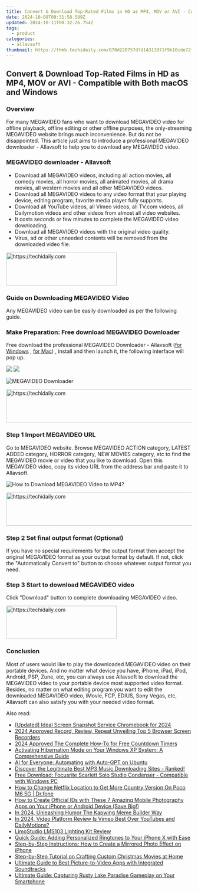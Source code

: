 ```yaml
---
title: Convert & Download Top-Rated Films in HD as MP4, MOV or AVI - Compatible with Both macOS and Windows
date: 2024-10-09T09:31:58.589Z
updated: 2024-10-11T00:32:26.754Z
tags:
  - product
categories:
  - allavsoft
thumbnail: https://thmb.techidaily.com/878d220757d7d14313871f9b10cde72f7c661f389b4c57bef6edfd951b9b3a1e.jpg
---
```


## Convert & Download Top-Rated Films in HD as MP4, MOV or AVI - Compatible with Both macOS and Windows

### Overview

For many MEGAVIDEO fans who want to download MEGAVIDEO video for offline playback, offline editing or other offline purposes, the only-streaming MEGAVIDEO website brings much inconvenience. But do not be disappointed. This article just aims to introduce a professional MEGAVIDEO downloader - Allavsoft to help you to download any MEGAVIDEO video.

### MEGAVIDEO downloader - Allavsoft

* Download all MEGAVIDEO videos, including all action movies, all comedy movies, all horror movies, all animated movies, all drama movies, all western movies and all other MEGAVIDEO videos.
* Download all MEGAVIDEO videos to any video format that your playing device, editing program, favorite media player fully supports.
* Download all YouTube videos, all Vimeo videos, all TV.com videos, all Dailymotion videos and other videos from almost all video websites.
* It costs seconds or few minutes to complete the MEGAVIDEO video downloading.
* Download all MEGAVIDEO videos with the original video quality.
* Virus, ad or other unneeded contents will be removed from the downloaded video file.

<!-- affiliate ads begin -->
<a href="https://aligracehair.sjv.io/c/5597632/2047361/19272" target="_top" id="2047361">
  <img src="//a.impactradius-go.com/display-ad/19272-2047361" border="0" alt="https://techidaily.com" width="300" height="90"/>
</a>
<img height="0" width="0" src="https://aligracehair.sjv.io/i/5597632/2047361/19272" style="position:absolute;visibility:hidden;" border="0" />
<!-- affiliate ads end -->

### Guide on Downloading MEGAVIDEO Video

Any MEGAVIDEO video can be easily downloaded as per the following guide.

### Make Preparation: Free download MEGAVIDEO Downloader

Free download the professional MEGAVIDEO Downloader - Allavsoft ([for Windows](https://tools.techidaily.com/allavsoft/products/) , [for Mac](https://tools.techidaily.com/allavsoft/products/)) , install and then launch it, the following interface will pop up.

[![](https://www.allavsoft.com/how-to/../images/how-to/free-download-win.jpg)](https://tools.techidaily.com/allavsoft/products/) [![](https://www.allavsoft.com/how-to/../images/how-to/free-download-mac.jpg)](https://tools.techidaily.com/allavsoft/products/)

![MEGAVIDEO Downloader](https://www.allavsoft.com/how-to/../images/allavsoft/screen-shot-600.jpg)

<!-- affiliate ads begin -->
<a href="https://ephamedtechinc.pxf.io/c/5597632/2136625/26400" target="_top" id="2136625">
  <img src="//a.impactradius-go.com/display-ad/26400-2136625" border="0" alt="https://techidaily.com" width="728" height="90"/>
</a>
<img height="0" width="0" src="https://ephamedtechinc.pxf.io/i/5597632/2136625/26400" style="position:absolute;visibility:hidden;" border="0" />
<!-- affiliate ads end -->

### Step 1 Import MEGAVIDEO URL

Go to MEGAVIDEO website. Browse MEGAVIDEO ACTION category, LATEST ADDED category, HORROR category, NEW MOVIES category, etc to find the MEGAVIDEO movie or video that you like to download. Open this MEGAVIDEO video, copy its video URL from the address bar and paste it to Allavsoft.

![How to Download MEGAVIDEO Video to MP4?](https://www.allavsoft.com/how-to/../images/how-to/download-rtmp-video/download-rtmp-video.jpg)

<!-- affiliate ads begin -->
<a href="https://appsumo.8odi.net/c/5597632/2094421/7443" target="_top" id="2094421">
  <img src="//a.impactradius-go.com/display-ad/7443-2094421" border="0" alt="https://techidaily.com" width="728" height="90"/>
</a>
<img height="0" width="0" src="https://appsumo.8odi.net/i/5597632/2094421/7443" style="position:absolute;visibility:hidden;" border="0" />
<!-- affiliate ads end -->

### Step 2 Set final output format (Optional)

If you have no special requirements for the output format then accept the original MEGAVIDEO format as your output format by default. If not, click the "Automatically Convert to" button to choose whatever output format you need.

### Step 3 Start to download MEGAVIDEO video

Click "Download" button to complete downloading MEGAVIDEO video.

<!-- affiliate ads begin -->
<a href="https://aligracehair.sjv.io/c/5597632/1885943/19272" target="_top" id="1885943">
  <img src="//a.impactradius-go.com/display-ad/19272-1885943" border="0" alt="https://techidaily.com" width="300" height="90"/>
</a>
<img height="0" width="0" src="https://aligracehair.sjv.io/i/5597632/1885943/19272" style="position:absolute;visibility:hidden;" border="0" />
<!-- affiliate ads end -->

### Conclusion

Most of users would like to play the downloaded MEGAVIDEO video on their portable devices. And no matter what device you have, iPhone, iPad, iPod, Android, PSP, Zune, etc, you can always use Allavsoft to download the MEGAVIDEO video to your portable device most supported video format. Besides, no matter on what editing program you want to edit the downloaded MEGAVIDEO video, iMovie, FCP, EDIUS, Sony Vegas, etc, Allavsoft can also satisfy you with your needed video format.

<ins class="adsbygoogle"
     style="display:block"
     data-ad-format="autorelaxed"
     data-ad-client="ca-pub-7571918770474297"
     data-ad-slot="1223367746"></ins>

<ins class="adsbygoogle"
     style="display:block"
     data-ad-client="ca-pub-7571918770474297"
     data-ad-slot="8358498916"
     data-ad-format="auto"
     data-full-width-responsive="true"></ins>

<span class="atpl-alsoreadstyle">Also read:</span>
<div><ul>
<li><a href="https://on-screen-recording.techidaily.com/updated-ideal-screen-snapshot-service-chromebook-for-2024/"><u>[Updated] Ideal Screen Snapshot Service Chromebook for 2024</u></a></li>
<li><a href="https://visual-screen-recording.techidaily.com/2024-approved-record-review-repeat-unveiling-top-5-browser-screen-recorders/"><u>2024 Approved Record, Review, Repeat Unveiling Top 5 Browser Screen Recorders</u></a></li>
<li><a href="https://some-skills.techidaily.com/2024-approved-the-complete-how-to-for-free-countdown-timers/"><u>2024 Approved The Complete How-To for Free Countdown Timers</u></a></li>
<li><a href="https://win-guides.techidaily.com/activating-hibernation-mode-on-your-windows-xp-system-a-comprehensive-guide/"><u>Activating Hibernation Mode on Your Windows XP System: A Comprehensive Guide</u></a></li>
<li><a href="https://tech-savvy.techidaily.com/ai-for-everyone-automating-with-auto-gpt-on-ubuntu/"><u>AI for Everyone: Automating with Auto-GPT on Ubuntu</u></a></li>
<li><a href="https://win-guides.techidaily.com/discover-the-legitimate-best-mp3-music-downloading-sites-ranked/"><u>Discover the Legitimate Best MP3 Music Downloading Sites - Ranked!</u></a></li>
<li><a href="https://win-amazing.techidaily.com/free-download-focusrite-scarlett-solo-studio-condenser-compatible-with-windows-pc/"><u>Free Download: Focusrite Scarlett Solo Studio Condenser - Compatible with Windows PC</u></a></li>
<li><a href="https://fake-location.techidaily.com/how-to-change-netflix-location-to-get-more-country-version-on-poco-m6-5g-drfone-by-drfone-virtual-android/"><u>How to Change Netflix Location to Get More Country Version On Poco M6 5G | Dr.fone</u></a></li>
<li><a href="https://win-guides.techidaily.com/how-to-create-official-ids-with-these-7-amazing-mobile-photography-apps-on-your-iphone-or-android-device-save-big/"><u>How to Create Official IDs with These 7 Amazing Mobile Photography Apps on Your iPhone or Android Device (Save Big!)</u></a></li>
<li><a href="https://some-approaches.techidaily.com/in-2024-unleashing-humor-the-kapwing-meme-builder-way/"><u>In 2024, Unleashing Humor The Kapwing Meme Builder Way</u></a></li>
<li><a href="https://youtube-zero.techidaily.com/24-video-platform-review-is-vimeo-best-over-youtubes-and-dailymotions/"><u>In 2024, Video Platform Review Is Vimeo Best Over YouTubes and DailyMotions?</u></a></li>
<li><a href="https://buynow-reviews.techidaily.com/limostudio-lms103-lighting-kit-review/"><u>LimoStudio LMS103 Lighting Kit Review</u></a></li>
<li><a href="https://win-guides.techidaily.com/quick-guide-adding-personalized-ringtones-to-your-iphone-x-with-ease/"><u>Quick Guide: Adding Personalized Ringtones to Your iPhone X with Ease</u></a></li>
<li><a href="https://win-guides.techidaily.com/step-by-step-instructions-how-to-create-a-mirrored-photo-effect-on-iphone/"><u>Step-by-Step Instructions: How to Create a Mirrored Photo Effect on iPhone</u></a></li>
<li><a href="https://win-guides.techidaily.com/step-by-step-tutorial-on-crafting-custom-christmas-movies-at-home/"><u>Step-by-Step Tutorial on Crafting Custom Christmas Movies at Home</u></a></li>
<li><a href="https://win-guides.techidaily.com/ultimate-guide-to-best-picture-to-video-apps-with-integrated-soundtracks/"><u>Ultimate Guide to Best Picture-to-Video Apps with Integrated Soundtracks</u></a></li>
<li><a href="https://win-guides.techidaily.com/ultimate-guide-capturing-rusty-lake-paradise-gameplay-on-your-smartphone/"><u>Ultimate Guide: Capturing Rusty Lake Paradise Gameplay on Your Smartphone</u></a></li>
</ul></div>

